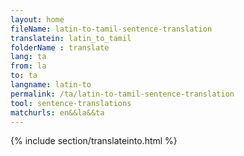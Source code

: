 ```yaml
---
layout: home
fileName: latin-to-tamil-sentence-translation
translatein: latin_to_tamil
folderName : translate
lang: ta
from: la
to: ta
langname: latin-to
permalink: /ta/latin-to-tamil-sentence-translation
tool: sentence-translations
matchurls: en&&la&&ta
---
```

{% include section/translateinto.html %}
